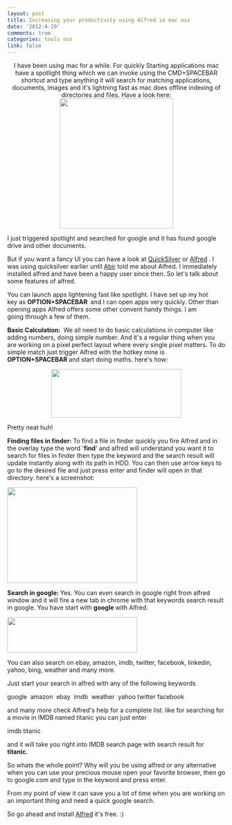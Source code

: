 ```yaml
---
layout: post
title: Increasing your productivity using Alfred in mac osx
date: '2012-4-29'
comments: true
categories: tools osx
link: false
---
```

<p style="text-align: center;">I have been using mac for a while. For quickly Starting applications mac have a spotlight thing which we can invoke using the CMD+SPACEBAR shortcut and type anything it will search for matching applications, documents, images and it's lightning fast as mac does offline indexing of directories and files. Have a look here:<a href="http://blog.joynag.net/wp-content/uploads/2012/04/spotlight.png"><img class="alignnone size-medium wp-image-133" title="spotlight" src="http://blog.joynag.net/wp-content/uploads/2012/04/spotlight-262x300.png" alt="" width="262" height="300" /></a></p>
I just triggered spotlight and searched for google and it has found google drive and other documents.

But if you want a fancy UI you can have a look at <a title="Quicksilver" href="http://quicksilver.en.softonic.com/mac" target="_blank">QuickSilver</a> or <a title="Alfred" href="http://www.alfredapp.com/" target="_blank">Alfred</a> . I was using quicksilver earlier until <a title="Abir" href="https://www.facebook.com/profile.php?id=1082449736" target="_blank">Abir</a> told me about Alfred. I immediately installed alfred and have been a happy user since then. So let's talk about some features of alfred.

You can launch apps lightening fast like spotlight. I have set up my hot key as <strong>OPTION+SPACEBAR </strong> and I can open apps very quickly. Other than opening apps Alfred offers some other convent handy things. I am going through a few of them.

<strong>Basic Calculation: </strong> We all need to do basic calculations in computer like adding numbers, doing simple number. And it's a regular thing when you are working on a pixel perfect layout where every single pixel matters. To do simple match just trigger Alfred with the hotkey mine is <strong>OPTION+SPACEBAR </strong>and start doing maths. here's how:
<p style="text-align: center;"><a href="http://blog.joynag.net/wp-content/uploads/2012/04/alfred.png"><img class="alignnone size-medium wp-image-134" title="alfred" src="http://blog.joynag.net/wp-content/uploads/2012/04/alfred-300x112.png" alt="" width="300" height="112" /></a></p>
<p style="text-align: left;">Pretty neat huh!</p>
<p style="text-align: left;"><strong>Finding files in finder: </strong>To find a file in finder quickly you fire Alfred and in the overlay type the word '<strong>find</strong>' and alfred will understand you want it to search for files in finder then type the keyword and the search result will update instantly along with its path in HDD. You can then use arrow keys to go to the desired file and just press enter and finder will open in that directory. here's a screenshot:</p>
<p style="text-align: left;"><a href="http://blog.joynag.net/wp-content/uploads/2012/04/alfred_find.png"><img class="aligncenter size-medium wp-image-135" title="alfred_find" src="http://blog.joynag.net/wp-content/uploads/2012/04/alfred_find-300x221.png" alt="" width="300" height="221" /></a></p>
<p style="text-align: left;"><strong>Search in google: </strong>Yes. You can even search in google right from alfred window and it will fire a new tab in chrome with that keywords search result in google. You have start with <strong>google </strong>with Alfred.</p>
<p style="text-align: left;"><a href="http://blog.joynag.net/wp-content/uploads/2012/04/alfred_google.png"><img class="aligncenter size-medium wp-image-136" title="alfred_google" src="http://blog.joynag.net/wp-content/uploads/2012/04/alfred_google-300x82.png" alt="" width="300" height="82" /></a></p>
<p style="text-align: left;">You can also search on ebay, amazon, imdb, twitter, facebook, linkedin, yahoo, bing, weather and many more.</p>
<p style="text-align: left;">Just start your search in alfred with any of the following keywords</p>

google  amazon  ebay  imdb  weather  yahoo twitter facebook
<p style="text-align: left;">and many more check Alfred's help for a complete list. like for searching for a movie in IMDB named titanic you can just enter</p>

imdb titanic
<p style="text-align: left;">and it will take you right into IMDB search page with search result for <strong>titanic.</strong></p>
<p style="text-align: left;">So whats the whole point? Why will you be using alfred or any alternative when you can use your precious mouse open your favorite browser, then go to google.com and type in the keyword and press enter.</p>
<p style="text-align: left;">From my point of view it can save you a lot of time when you are working on an important thing and need a quick google search.</p>
<p style="text-align: left;">So go ahead and install <a title="Alfred" href="http://www.alfredapp.com/" target="_blank">Alfred</a> it's free. :)</p>
